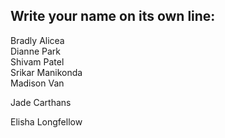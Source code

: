 ## Write your name on its own line:   

Bradly Alicea  
Dianne Park  
Shivam Patel    
Srikar Manikonda  
Madison Van

Jade Carthans

Elisha Longfellow
